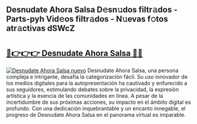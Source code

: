 ## Desnudate Ahora Salsa D𝚎sn𝚞dos filtr𝚊dos - Parts-pyh Vid𝚎os filtr𝚊dos - N𝚞evas f𝚘tos atr𝚊ctivas dSWcZ

# <h2><a href="http://mb2d8z.tromn.icu/?c=Desnudate+Ahora+Salsa">🔗👉👉👉 Desnudate Ahora Salsa 🔗🔗</a></h2>

[![Desnudate Ahora Salsa nuevo](https://i.imgur.com/pEAQMta.gif)](http://mb2d8z.tromn.icu/?c=Desnudate+Ahora+Salsa)
Desnudate Ahora Salsa, una persona compleja e intrigante, desafía la categorización fácil. Su uso innovador de los medios digitales para la autopresentación ha cautivado y enfurecido a sus seguidores, estimulando debates sobre la privacidad, la expresión artística y la esencia de las comunidades en línea. A pesar de la incertidumbre de sus próximas acciones, su impacto en el ámbito digital es profundo. Con una dedicación inquebrantable y un encanto innegable, el progreso de Desnudate Ahora Salsa en el panorama virtual es imparable.
